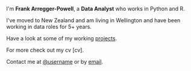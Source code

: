 ---
---

I'm **Frank Arregger-Powell**, a **Data Analyst** who works in Python and R.

I've moved to New Zealand and am living in Wellington and have been working in data roles for 5+ years.

Have a look at some of my working [projects].

For more check out my cv [cv].

Contact me at [@username] or by [email].



[projects]: /projects
[resume]: https://demo.nurlan.co/hugo-vitae/
[@username]: https://twitter.com/username
[email]: mailto:email@example.com
